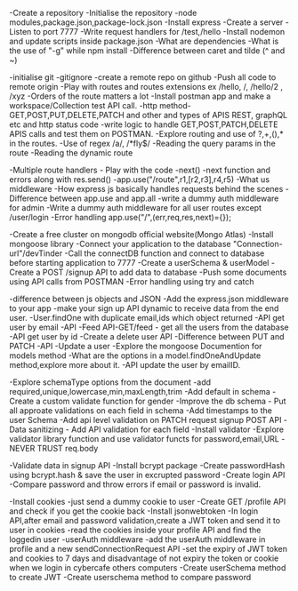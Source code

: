 -Create a repository
-Initialise the repository
-node modules,package.json,package-lock.json
-Install express
-Create a server
-Listen to port 7777
-Write request handlers for /test,/hello
-Install nodemon and update scripts inside package.json
-What are dependencies
-What is the use of "-g" while npm install
-Difference between caret and tilde (^ and ~)

-initialise git
-gitignore
-create a remote repo on github
-Push all code to remote origin
-Play with routes and routes extensions ex /hello,  /, /hello/2 , /xyz
-Orders of the route matters a lot
-Install postman app and make a workspace/Collection test API call.
-http method- GET,POST,PUT,DELETE,PATCH and other and types of APIS REST, graphQL etc and http status code
-write logic to handle GET,POST,PATCH,DELETE APIS calls and test them on POSTMAN.
-Explore routing and use of ?,+,(),* in the routes.
-Use of regex /a/, /*fly$/
-Reading the query params in the route
-Reading the dynamic route

-Multiple route handlers - Play with the code
-next()
-next function and errors along with res.send()
-app.use("/route",r1,[r2,r3],r4,r5)
-What us middleware
-How express js basically handles requests behind the scenes
-Difference between app.use and app.all
-write a dummy auth middleware for admin
-Write a dummy auth middleware for all user routes except /user/login
-Error handling app.use("/",(err,req,res,next)={});

-Create a free cluster on mongodb official website(Mongo Atlas)
-Install mongoose library
-Connect your application to the database "Connection-url"/devTinder
-Call the connectDB function and connect to database before starting application to 7777
-Create a userSchema & userModel
-Create a POST /signup API to add data to database
-Push some documents using API calls from POSTMAN
-Error handling using try and catch

-difference between js objects and JSON
-Add the express.json middleware to your app
-make your sign up API dynamic to receive data from the end user.
-User.findOne with duplicate email,ids which object returned
-API get user by email
-API -Feed API-GET/feed - get all the users from the database
-API get user by id
-Create a delete user API
-Difference between PUT and PATCH
-API -Update a user
-Explore the mongoose Documention for models method
-What are the options in a model.findOneAndUpdate method,explore more about it.
-API update the user by emailID.

-Explore schemaType options from the document
-add required,unique,lowercase,min,maxLength,trim
-Add default in schema
-Create a custom validate function for gender
-Improve the db schema - Put all approate validations on each field in schema
-Add timestamps to the user Schema
-Add api level validation on PATCH request signup POST API
-Data sanitizing - Add API validation for each field
-Install validator
-Explore validator library function and use validator functs for password,email,URL
-NEVER TRUST req.body

-Validate data in signup API
-Install bcrypt package
-Create passwordHash using bcrypt.hash & save the user in excrupted password
-Create login API
-Compare password and throw errors if email or password is invalid.

-Install cookies
-just send a dummy cookie to user
-Create GET /profile API and check if you get the cookie back
-Install jsonwebtoken
-In login API,after email and password validation,create a JWT token and send it to user in cookies
-read the cookies inside your profile API and find the loggedin user
-userAuth middleware
-add the userAuth middleware in profile and a new sendConnectionRequest API
-set the expiry of JWT token and cookies to 7 days and disadvantage of not expiry the token or cookie when we login in cybercafe others computers
-Create userSchema method to create JWT
-Create userschema method to compare password
